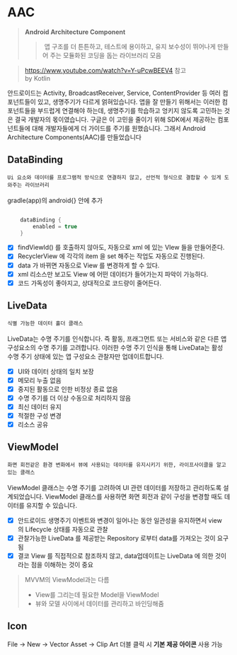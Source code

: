 # AAC
> __Android Architecture Component__
>> 앱 구조를 더 튼튼하고, 테스트에 용이하고, 유지 보수성이 뛰어나게 만들어 주는 모듈화된 코딩을 돕는 라이브러리 모음 </br>



>https://www.youtube.com/watch?v=Y-uPcwBEEV4 참고 </br>
by Kotlin

안드로이드는 Activity, BroadcastReceiver, Service, ContentProvider 등 여러 컴포넌트들이 있고, 생명주기가 다르게 얽혀있습니다. 앱을 잘 만들기 위해서는 이러한 컴포넌트들을 부드럽게 연결해야 하는데, 생명주기를 학습하고 엉키지 않도록 고민하는 것은 결국 개발자의 몫이였습니다. 구글은 이 고민을 줄이기 위해 SDK에서 제공하는 컴포넌트들에 대해 개발자들에게 더 가이드를 주기를 원했습니다. 그래서 Android Architecture Components(AAC)를 만들었습니다


DataBinding
-----------
`Ui 요소와 데이터를 프로그램적 방식으로 연결하지 않고, 선언적 형식으로 결합할 수 있게 도와주는 라이브러리`      
</br>gradle(app)의 android{} 안에 추가
```kotlin

    dataBinding {
        enabled = true
    }
```
- [x] findViewId() 를 호출하지 않아도, 자동으로 xml 에 있는 VIew 들을 만들어준다.
- [x] RecyclerView 에 각각의 item 을 set 해주는 작업도 자동으로 진행된다.
- [x] data 가 바뀌면 자동으로 View 를 변경하게 할 수 있다.
- [x] xml 리소스만 보고도 View 에 어떤 데이터가 들어가는지 파악이 가능하다.
- [x] 코드 가독성이 좋아지고, 상대적으로 코드량이 줄어든다.

LiveData
--------
`식별 가능한 데이터 홀더 클래스`</br></br>
 LiveData는 수명 주기를 인식합니다. 즉 활동, 프래그먼트 또는 서비스와 같은 다른 앱 구성요소의 수명 주기를 고려합니다. 이러한 수명 주기 인식을 통해 LiveData는 활성 수명 주기 상태에 있는 앱 구성요소 관찰자만 업데이트합니다.</br>
- [x] UI와 데이터 상태의 일치 보장
- [x] 메모리 누출 없음
- [x] 중지된 활동으로 인한 비정상 종료 없음
- [x] 수명 주기를 더 이상 수동으로 처리하지 않음
- [x] 최신 데이터 유지
- [x] 적절한 구성 변경
- [x] 리소스 공유

ViewModel
---------
`화면 회전같은 환경 변화에서 뷰에 사용되는 데이터를 유지시키기 위한, 라이프사이클을 알고있는 클래스`</br></br>
ViewModel 클래스는 수명 주기를 고려하여 UI 관련 데이터를 저장하고 관리하도록 설계되었습니다. ViewModel 클래스를 사용하면 화면 회전과 같이 구성을 변경할 때도 데이터를 유지할 수 있습니다. </br>
- [x] 안드로이드 생명주기 이벤트와 변경이 일어나는 동안 일관성을 유지하면서 view의 Lifecycle 상태를 자동으로 관찰
- [x] 관찰가능한 LiveData 를 제공받는 Repository 로부터 data를 가져오는 것이 요구됨
- [x] 결코 View 를 직접적으로 참조하지 않고, data업데이트는 LiveData 에 의한 것이라는 점을 이해하는 것이 중요
> MVVM의 ViewModel과는 다름</br> 
> + View를 그리는데 필요한 Model을 ViewModel</br> 
> + 뷰와 모델 사이에서 데이터를 관리하고 바인딩해줌





Icon
----
File -> New -> Vector Asset -> Clip Art 더블 클릭 시 __기본 제공 아이콘__ 사용 가능
